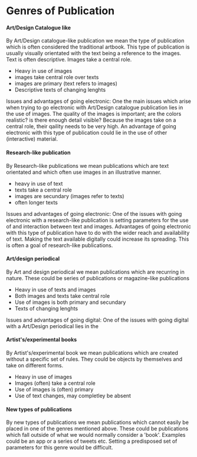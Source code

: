 Genres of Publication
======================


#### Art/Design Catalogue like

By Art/Design catalogue-like publication we mean the type of publication which is often considered the traditional artbook. This type of publication is usually visually orientated with the text being a reference to the images. 
Text is often descriptive. Images take a central role. 

- Heavy in use of images
- images take central role over texts
- images are primary (text refers to images)
- Descriptive texts of changing lenghts

Issues and advantages of going electronic:
One the main issues which arise when trying to go electronic with Art/Design catalogue  publication lies in the use of images. The quality of the images is important; are the colors realistic? is there enough detail visible? Because the images take on a central role, their qaility needs to be very high. 
	An advantage of going electronic with this type of publication could lie in the use of other (interactive) material. 

#### Research-like publication 

By Research-like publications we mean publications which are text orientated and which often use images in an illustrative manner. 


- heavy in use of text
- texts take a central role
- images are secundary (images refer to texts)
- often longer texts

Issues and advantages of going electronic:
One of the issues with going electronic with a research-like publication is setting parameters for the use of and interaction between text and images. Advantages of going electronic with this type of publication have to do with the wider reach and availability of text. Making the text available digitally could increase its spreading. This is often a goal of research-like publications. 


#### Art/design periodical

By Art and design periodical we mean publications which are recurring in nature. These could be series of publications or magazine-like publications

- Heavy in use of texts and images
- Both images and texts take central role
- Use of images is both primary and secundary
- Texts of changing lenghts


Issues and advantages of going digital:
One of the issues with going digital with a Art/Design periodical lies in the 


#### Artist's/experimental books

By Artist's/experimental book we mean publications which are created without a specific set of rules. They could be objects by themselves and take on different forms.

- Heavy in use of images
- Images (often) take a central role 
- Use of images is (often) primary
- Use of text changes, may completley be absent

#### New types of publications

By new types of publications we mean publications which cannot easily be placed in one of the genres mentioned above. These could be publications which fall outside of what we would normally consider a 'book'. Examples could be an app or a series of tweets etc. Setting a predisposed set of parameters for this genre would be difficult. 



